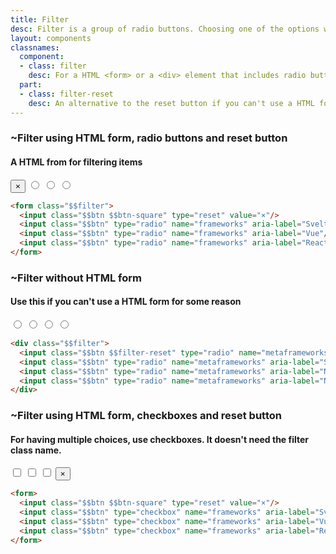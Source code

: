 ```yaml
---
title: Filter
desc: Filter is a group of radio buttons. Choosing one of the options will hide the others and shows a reset button next to the chosen option.
layout: components
classnames:
  component:
  - class: filter
    desc: For a HTML <form> or a <div> element that includes radio buttons for filtering items
  part:
  - class: filter-reset
    desc: An alternative to the reset button if you can't use a HTML form
---
```


<script>
  import Component from "$components/Component.svelte"
  import Translate from "$components/Translate.svelte"
</script>

### ~Filter using HTML form, radio buttons and reset button
#### A HTML from for filtering items

<form class="filter">
  <input class="btn btn-square" type="reset" value="×"/>
  <input class="btn" type="radio" name="frameworks" aria-label="Svelte"/>
  <input class="btn" type="radio" name="frameworks" aria-label="Vue"/>
  <input class="btn" type="radio" name="frameworks" aria-label="React"/>
</form>

```html
<form class="$$filter">
  <input class="$$btn $$btn-square" type="reset" value="×"/>
  <input class="$$btn" type="radio" name="frameworks" aria-label="Svelte"/>
  <input class="$$btn" type="radio" name="frameworks" aria-label="Vue"/>
  <input class="$$btn" type="radio" name="frameworks" aria-label="React"/>
</form>
```
### ~Filter without HTML form
#### Use this if you can't use a HTML form for some reason

<div class="filter">
  <input class="btn filter-reset" type="radio" name="metaframeworks" aria-label="All"/>
  <input class="btn" type="radio" name="metaframeworks" aria-label="Sveltekit"/>
  <input class="btn" type="radio" name="metaframeworks" aria-label="Nuxt"/>
  <input class="btn" type="radio" name="metaframeworks" aria-label="Next.js"/>
</div>

```html
<div class="$$filter">
  <input class="$$btn $$filter-reset" type="radio" name="metaframeworks" aria-label="All"/>
  <input class="$$btn" type="radio" name="metaframeworks" aria-label="Sveltekit"/>
  <input class="$$btn" type="radio" name="metaframeworks" aria-label="Nuxt"/>
  <input class="$$btn" type="radio" name="metaframeworks" aria-label="Next.js"/>
</div>
```
### ~Filter using HTML form, checkboxes and reset button
#### For having multiple choices, use checkboxes. It doesn't need the filter class name.

<form>
  <input class="btn" type="checkbox" name="frameworks" aria-label="Svelte"/>
  <input class="btn" type="checkbox" name="frameworks" aria-label="Vue"/>
  <input class="btn" type="checkbox" name="frameworks" aria-label="React"/>
  <input class="btn btn-square" type="reset" value="×"/>
</form>

```html
<form>
  <input class="$$btn $$btn-square" type="reset" value="×"/>
  <input class="$$btn" type="checkbox" name="frameworks" aria-label="Svelte"/>
  <input class="$$btn" type="checkbox" name="frameworks" aria-label="Vue"/>
  <input class="$$btn" type="checkbox" name="frameworks" aria-label="React"/>
</form>

